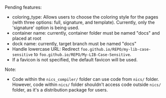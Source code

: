 Pending features:
- coloring_type: Allows users to choose the coloring style for the pages (with three options: full, signature, and template). Currently, only the 'signature' option is being used.
- container name: currently, container folder must be named "docs" and placed at root
- dock name: currently, target branch must be named "docs"
- Handle lowercase URL: Redirect `foo.github.io/REPO/my-lib-case-sensitive` to `foo.github.io/REPO/My-LIB-Case-Sensitive`.
- If a favicon is not specified, the default favicon will be used.


Note:
- Code within the `nics_compiler/` folder can use code from `nics/` folder. However, code within `nics/` folder shouldn't access code outside `nics/` folder, as it's a distribution package for users.